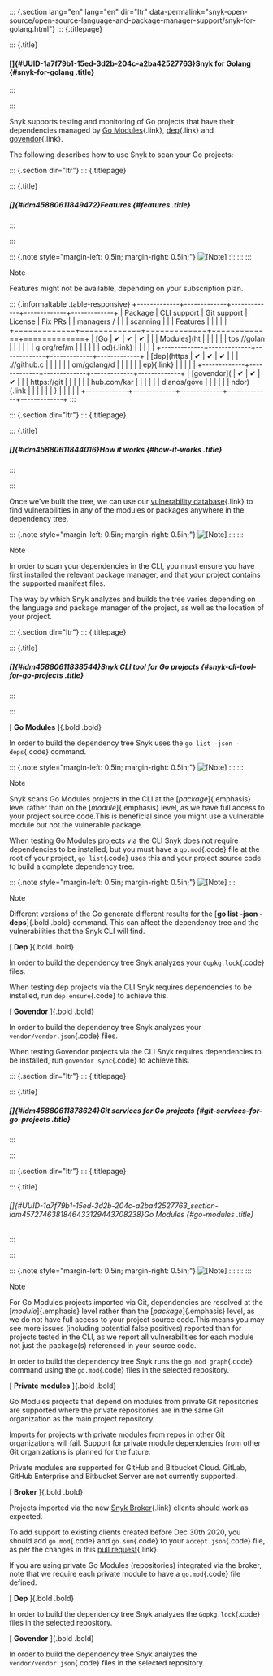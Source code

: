 ::: {.section lang="en" lang="en" dir="ltr" data-permalink="snyk-open-source/open-source-language-and-package-manager-support/snyk-for-golang.html"}
::: {.titlepage}
<div>

::: {.title}
#### []{#UUID-1a7f79b1-15ed-3d2b-204c-a2ba42527763}Snyk for Golang {#snyk-for-golang .title}
:::

</div>
:::

Snyk supports testing and monitoring of Go projects that have their
dependencies managed by [Go Modules](https://golang.org/ref/mod){.link},
[dep](https://github.com/golang/dep){.link} and
[govendor](https://github.com/kardianos/govendor){.link}.

The following describes how to use Snyk to scan your Go projects:

::: {.section dir="ltr"}
::: {.titlepage}
<div>

::: {.title}
##### []{#idm45880611849472}Features {#features .title}
:::

</div>
:::

::: {.note style="margin-left: 0.5in; margin-right: 0.5in;"}
![\[Note\]](../css/image/note.png)
:::
:::
:::

Note

Features might not be available, depending on your subscription plan.

::: {.informaltable .table-responsive}
+-------------+-------------+-------------+-------------+-------------+
| Package     | CLI support | Git support | License     | Fix PRs     |
| managers /  |             |             | scanning    |             |
| Features    |             |             |             |             |
+=============+=============+=============+=============+=============+
| [Go         | ✔︎          | ✔︎          | ✔︎          |             |
| Modules](ht |             |             |             |             |
| tps://golan |             |             |             |             |
| g.org/ref/m |             |             |             |             |
| od){.link}  |             |             |             |             |
+-------------+-------------+-------------+-------------+-------------+
| [dep](https | ✔︎          | ✔︎          | ✔︎          |             |
| ://github.c |             |             |             |             |
| om/golang/d |             |             |             |             |
| ep){.link}  |             |             |             |             |
+-------------+-------------+-------------+-------------+-------------+
| [govendor]( | ✔︎          | ✔︎          | ✔︎          |             |
| https://git |             |             |             |             |
| hub.com/kar |             |             |             |             |
| dianos/gove |             |             |             |             |
| ndor){.link |             |             |             |             |
| }           |             |             |             |             |
+-------------+-------------+-------------+-------------+-------------+
:::

::: {.section dir="ltr"}
::: {.titlepage}
<div>

::: {.title}
##### []{#idm45880611844016}How it works {#how-it-works .title}
:::

</div>
:::

Once we've built the tree, we can use our [vulnerability
database](https://snyk.io/vuln){.link} to find vulnerabilities in any of
the modules or packages anywhere in the dependency tree.

::: {.note style="margin-left: 0.5in; margin-right: 0.5in;"}
![\[Note\]](../css/image/note.png)
:::
:::

Note

In order to scan your dependencies in the CLI, you must ensure you have
first installed the relevant package manager, and that your project
contains the supported manifest files.

The way by which Snyk analyzes and builds the tree varies depending on
the language and package manager of the project, as well as the location
of your project.

::: {.section dir="ltr"}
::: {.titlepage}
<div>

::: {.title}
##### []{#idm45880611838544}Snyk CLI tool for Go projects {#snyk-cli-tool-for-go-projects .title}
:::

</div>
:::

[ **Go Modules** ]{.bold .bold}

In order to build the dependency tree Snyk uses the
`go list -json -deps`{.code} command.

::: {.note style="margin-left: 0.5in; margin-right: 0.5in;"}
![\[Note\]](../css/image/note.png)
:::
:::

Note

Snyk scans Go Modules projects in the CLI at the [*package*]{.emphasis}
level rather than on the [*module*]{.emphasis} level, as we have full
access to your project source code.This is beneficial since you might
use a vulnerable module but not the vulnerable package.

When testing Go Modules projects via the CLI Snyk does not require
dependencies to be installed, but you must have a `go.mod`{.code} file
at the root of your project, `go list`{.code} uses this and your project
source code to build a complete dependency tree.

::: {.note style="margin-left: 0.5in; margin-right: 0.5in;"}
![\[Note\]](../css/image/note.png)
:::

Note

Different versions of the Go generate different results for the [**go
list -json -deps**]{.bold .bold} command. This can affect the dependency
tree and the vulnerabilities that the Snyk CLI will find.

[ **Dep** ]{.bold .bold}

In order to build the dependency tree Snyk analyzes your
`Gopkg.lock`{.code} files.

When testing dep projects via the CLI Snyk requires dependencies to be
installed, run `dep ensure`{.code} to achieve this.

[ **Govendor** ]{.bold .bold}

In order to build the dependency tree Snyk analyzes your
`vendor/vendor.json`{.code} files.

When testing Govendor projects via the CLI Snyk requires dependencies to
be installed, run `govendor sync`{.code} to achieve this.

::: {.section dir="ltr"}
::: {.titlepage}
<div>

::: {.title}
##### []{#idm45880611878624}Git services for Go projects {#git-services-for-go-projects .title}
:::

</div>
:::

::: {.section dir="ltr"}
::: {.titlepage}
<div>

::: {.title}
###### []{#UUID-1a7f79b1-15ed-3d2b-204c-a2ba42527763_section-idm4572746381846433129443708238}Go Modules {#go-modules .title}
:::

</div>
:::

::: {.note style="margin-left: 0.5in; margin-right: 0.5in;"}
![\[Note\]](../css/image/note.png)
:::
:::
:::

Note

For Go Modules projects imported via Git, dependencies are resolved at
the [*module*]{.emphasis} level rather than the [*package*]{.emphasis}
level, as we do not have full access to your project source code.This
means you may see more issues (including potential false positives)
reported than for projects tested in the CLI, as we report all
vulnerabilities for each module not just the package(s) referenced in
your source code.

In order to build the dependency tree Snyk runs the
`go mod graph`{.code} command using the `go.mod`{.code} files in the
selected repository.

[ **Private modules** ]{.bold .bold}

Go Modules projects that depend on modules from private Git repositories
are supported where the private repositories are in the same Git
organization as the main project repository.

Imports for projects with private modules from repos in other Git
organizations will fail. Support for private module dependencies from
other Git organizations is planned for the future.

Private modules are supported for GitHub and Bitbucket Cloud. GitLab,
GitHub Enterprise and Bitbucket Server are not currently supported.

[ **Broker** ]{.bold .bold}

Projects imported via the new [Snyk
Broker](https://docs.snyk.io/integrations/snyk-broker/broker-introduction){.link}
clients should work as expected.

To add support to existing clients created before Dec 30th 2020, you
should add `go.mod`{.code} and `go.sum`{.code} to your
`accept.json`{.code} file, as per the changes in this [pull
request](https://github.com/snyk/broker/pull/299/files){.link}.

If you are using private Go Modules (repositories) integrated via the
broker, note that we require each private module to have a
`go.mod`{.code} file defined.

[ **Dep** ]{.bold .bold}

In order to build the dependency tree Snyk analyzes the
`Gopkg.lock`{.code} files in the selected repository.

[ **Govendor** ]{.bold .bold}

In order to build the dependency tree Snyk analyzes the
`vendor/vendor.json`{.code} files in the selected repository.

